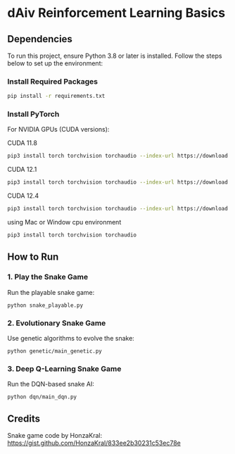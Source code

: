 # dAiv Reinforcement Learning Basics

## Dependencies
To run this project, ensure Python 3.8 or later is installed. Follow the steps below to set up the environment:

### Install Required Packages
```bash
pip install -r requirements.txt
```

### Install PyTorch
For NVIDIA GPUs (CUDA versions):

CUDA 11.8
```bash
pip3 install torch torchvision torchaudio --index-url https://download.pytorch.org/whl/cu118
```

CUDA 12.1
```bash
pip3 install torch torchvision torchaudio --index-url https://download.pytorch.org/whl/cu121
```

CUDA 12.4
```bash
pip3 install torch torchvision torchaudio --index-url https://download.pytorch.org/whl/cu124
```

using Mac or Window cpu environment
```bash
pip3 install torch torchvision torchaudio
```

## How to Run
### 1. Play the Snake Game
Run the playable snake game:
```
python snake_playable.py
```

### 2. Evolutionary Snake Game
Use genetic algorithms to evolve the snake:
```
python genetic/main_genetic.py
```

### 3. Deep Q-Learning Snake Game
Run the DQN-based snake AI:
```
python dqn/main_dqn.py
```

## Credits
Snake game code by HonzaKral: https://gist.github.com/HonzaKral/833ee2b30231c53ec78e
